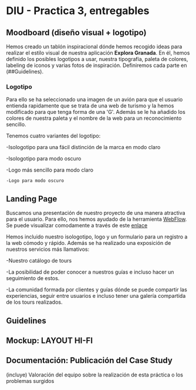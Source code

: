 # DIU - Practica 3, entregables

## Moodboard (diseño visual + logotipo)   
Hemos creado un tablón inspiracional dónde hemos recogido ideas para realizar el estilo visual de nuestra aplicación **Explora Granada**. En él, hemos definido los posibles logotipos a usar, nuestra tipografía, paleta de colores, labeling de iconos y varias fotos de inspiración. Definiremos cada parte en (##Guidelines).

### Logotipo
Para ello se ha seleccionado una imagen de un avión para que el usuario entienda rapidamente que se trata de una web de turismo y la hemos modificado para que tenga forma de una 'G'. Además se le ha añadido los colores de nuestra paleta y el nombre de la web para un reconocimiento sencillo.

Tenemos cuatro variantes del logotipo:

   -Isologotipo para una fácil distinción de la marca en modo claro
  
   -Isologotipo para modo oscuro
  
   -Logo más sencillo para modo claro
  
    -Logo para modo oscuro
  
## Landing Page
Buscamos una presentación de nuestro proyecto de una manera atractiva para el usuario. Para ello, nos hemos ayudado de la herramienta [WebFlow](https://webflow.com). Se puede visualizar comodamente a través de este [enlace](https://deniss-stupendous-site-03-4c32b55860345.webflow.io/#https://deniss-stupendous-site-03-4c32b55860345.webflow.io/)

Hemos incluido nuestro isologotipo, logo y un formulario para un registro a la web cómodo y rápido. Además se ha realizado una exposición de nuestros servicios más llamativos:

 -Nuestro catálogo de tours
 
 -La posibilidad de poder conocer a nuestros guías e incluso hacer un seguimiento de estos.
 
 -La comunidad formada por clientes y guías dónde se puede compartir las experiencias, seguir entre usuarios e incluso tener una galería compartida de los tours realizados.

## Guidelines
### 

## Mockup: LAYOUT HI-FI


## Documentación: Publicación del Case Study


(incluye) Valoración del equipo sobre la realización de esta práctica o los problemas surgidos
 
